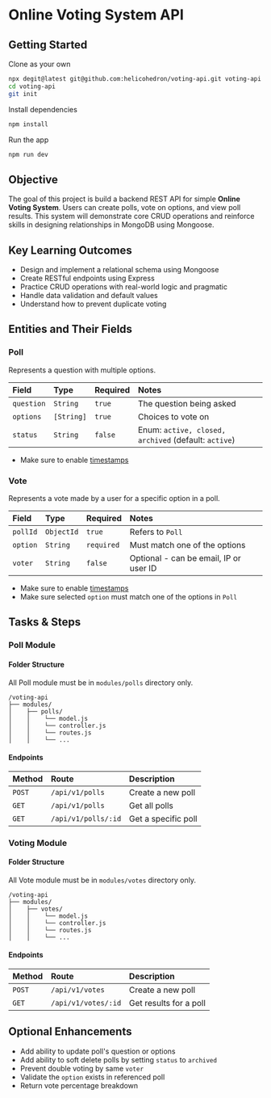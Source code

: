 # Online Voting System API

## Getting Started

Clone as your own

```sh
npx degit@latest git@github.com:helicohedron/voting-api.git voting-api
cd voting-api
git init
```

Install dependencies

```sh
npm install
```

Run the app

```sh
npm run dev
```

## Objective

The goal of this project is build a backend REST API for simple **Online Voting System**. Users can create polls, vote on options, and view poll results. This system will demonstrate core CRUD operations and reinforce skills in designing relationships in MongoDB using Mongoose.

## Key Learning Outcomes

- Design and implement a relational schema using Mongoose
- Create RESTful endpoints using Express
- Practice CRUD operations with real-world logic and pragmatic
- Handle data validation and default values
- Understand how to prevent duplicate voting

## Entities and Their Fields

### Poll

Represents a question with multiple options.

| Field      | Type       | Required | Notes                                                |
| :--------- | :--------- | :------- | :--------------------------------------------------- |
| `question` | `String`   | `true`   | The question being asked                             |
| `options`  | `[String]` | `true`   | Choices to vote on                                   |
| `status`   | `String`   | `false`  | Enum: `active, closed, archived` (default: `active`) |

- Make sure to enable [timestamps](https://mongoosejs.com/docs/timestamps.html)

### Vote

Represents a vote made by a user for a specific option in a poll.

| Field    | Type       | Required   | Notes                                  |
| :------- | :--------- | :--------- | :------------------------------------- |
| `pollId` | `ObjectId` | `true`     | Refers to `Poll`                       |
| `option` | `String`   | `required` | Must match one of the options          |
| `voter`  | `String`   | `false`    | Optional - can be email, IP or user ID |

- Make sure to enable [timestamps](https://mongoosejs.com/docs/timestamps.html)
- Make sure selected `option` must match one of the options in `Poll`

## Tasks & Steps

### Poll Module

#### Folder Structure

All Poll module must be in `modules/polls` directory only.

```
/voting-api
├── modules/
│    ├── polls/
│    │    └── model.js
│    │    └── controller.js
│    │    └── routes.js
│    │    └── ...
```

#### Endpoints

| Method | Route               | Description         |
| :----- | :------------------ | :------------------ |
| `POST` | `/api/v1/polls`     | Create a new poll   |
| `GET`  | `/api/v1/polls`     | Get all polls       |
| `GET`  | `/api/v1/polls/:id` | Get a specific poll |

### Voting Module

#### Folder Structure

All Vote module must be in `modules/votes` directory only.

```
/voting-api
├── modules/
│    ├── votes/
│    │    └── model.js
│    │    └── controller.js
│    │    └── routes.js
│    │    └── ...
```

#### Endpoints

| Method | Route               | Description            |
| :----- | :------------------ | :--------------------- |
| `POST` | `/api/v1/votes`     | Create a new poll      |
| `GET`  | `/api/v1/votes/:id` | Get results for a poll |

## Optional Enhancements

- Add ability to update poll's question or options
- Add ability to soft delete polls by setting `status` to `archived`
- Prevent double voting by same `voter`
- Validate the `option` exists in referenced poll
- Return vote percentage breakdown

